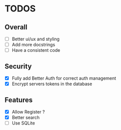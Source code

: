 # TODOS

## Overall

- [ ] Better ui/ux and styling
- [ ] Add more docstrings
- [ ] Have a consistent code

## Security

- [x] Fully add Better Auth for correct auth management
- [x] Encrypt servers tokens in the database

## Features

- [x] Allow Register ?
- [x] Better search
- [ ] Use SQLite
